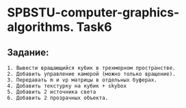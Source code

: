 ﻿# SPBSTU-computer-graphics-algorithms. Task6 

## Задание:  
	1. Вывести вращающийся кубик в трехмерном пространстве​.
	2. Добавить управление камерой (можно только вращение).​
	3. Передавать m и vp матрицы в отдельных буферах.
	4. Добавить текстурку на кубик + skybox
	5. Добавить 2 источника света
	6. Добавить 2 прозрачных объекта.
